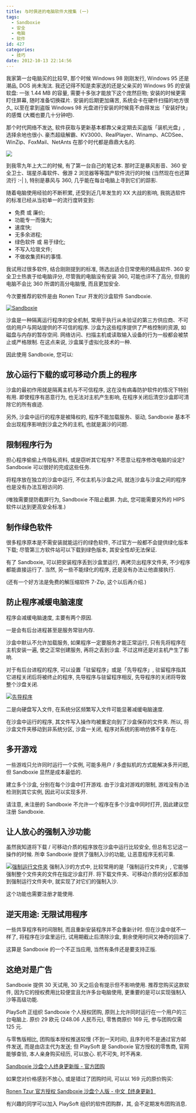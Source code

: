 ```yaml
---
title: 与时俱进的电脑软件大搜集 (一)
tags:
  - Sandboxie
  - 安全
  - 电脑
  - 软件
id: 427
categories:
  - 技巧
date: 2012-10-13 22:14:56
---
```


我家第一台电脑买的比较早, 那个时候 Windows 98 刚刚发行, Windows 95 还是潮品, DOS 尚未淘汰. 我还记得不知是卖家送的还是父亲买的 Windows 95 的安装软盘: 一张 1.44 MB 的容量, 需要十多张才能放下这个庞然巨物; 安装的时候更需盯住屏幕, 随时准备切换碟片. 安装的后期更加痛苦, 系统会卡在硬件扫描的地方很久, 以至在拿到盗版 Windows 98 光盘进行安装的时候竟不由得发出「安装好快」的感慨 (大概也要几十分钟吧).

那个时代网络不发达, 软件获取与更新基本都靠父亲定期去买盗版「装机光盘」, 选择余地也很小. 豪杰超级解霸、KV3000、RealPlayer、Winamp、ACDSee、WinZip、FoxMail、NetAnts 在那个时代都是鼎鼎大名的.

[![](//beamnote-img.oss-cn-shanghai.aliyuncs.com/2012/computer-software-collection-1.jpg)](//beamnote-img.oss-cn-shanghai.aliyuncs.com/2012/computer-software-collection-1.jpg)<!-- more -->

到我零九年上大二的时候, 有了第一台自己的笔记本. 那时正是暴风影音、360 安全卫士、瑞星杀毒软件、傲游 2 浏览器等等国产软件流行的时候 (当然现在也还算流行 :-| ), 特别是暴风与 360, 几乎能在每台电脑上寻到它们的踪影.

随着电脑使用经验的不断积累, 还受到近几年发生的 XX 大战的影响, 我挑选软件的标准已经从当初单一的流行度转变到:

* 免费 或 廉价;
* 功能专一而强大;
* 速度快;
* 无多余进程;
* 绿色软件 或 易于绿化;
* 不写入垃圾文件;
* 不做收集资料的事情.

我试用过很多软件, 结合刚刚提到的标准, 筛选出适合日常使用的精品软件. 360 安全卫士热衷于给电脑评分, 尽管我的电脑没有安装 360, 可能也评不了高分, 但我的电脑不会比 360 所谓的高分电脑慢, 而且更加安全.

今次要推荐的软件是由 Ronen Tzur 开发的沙盒软件 Sandboxie.

[![Sandboxie](//beamnote-img.oss-cn-shanghai.aliyuncs.com/2012/sandboxie.png)](//beamnote-img.oss-cn-shanghai.aliyuncs.com/2012/sandboxie.png)

沙盒是一种隔离运行程序的安全机制, 常用于执行从未验证的第三方供应商、不可信的用户与网站提供的不可信的程序. 沙盒为这些程序提供了严格控制的资源, 如磁盘与内存的暂存空间. 网络访问、扫描主机或读取输入设备的行为一般都会被禁止或严格限制. 在这点来说, 沙盒属于虚拟化技术的一种.

因此使用 Sandboxie, 您可以:

## 放心运行下载的或可移动介质上的程序

沙盒的最初作用就是隔离主机与不可信程序, 这在没有病毒防护软件的情况下特别有用. 即使程序有恶意行为, 也无法对主机产生影响, 在程序关闭后清空沙盒即可清除它的所有痕迹.

另外, 沙盒中运行的程序是被降权的, 程序不能加载服务、驱动, Sandboxie 基本不会出现程序影响到沙盒之外的主机, 也就是漏沙的问题.

## 限制程序行为

担心程序偷偷上传隐私资料, 或是窃听其它程序? 不愿意让程序修改电脑的设定? Sandboxie 可以很好的完成这些任务.

将程序放在独立的沙盒中运行, 不仅主机与沙盒之间, 就连沙盒与沙盒之间的程序也是没有办法互相访问的.

 (唯独需要提防截屏行为, Sandboxie 不阻止截屏. 为此, 您可能需要另外的 HIPS 软件以达到更高安全标准.)

## 制作绿色软件

很多程序原本是不需安装就能运行的绿色软件, 不过官方一般都不会提供绿化版本下载; 尽管第三方软件站可以下载到绿色版本, 其安全性却无法保证.

有了 Sandboxie, 可以把安装程序丢到沙盒里运行, 再拷贝出程序文件夹, 不少程序都能直接运行了. 当然, 另一些不能绿化的程序, 还是没有办法让他直接执行.

 (还有一个好方法是免费的解压缩软件 7-Zip, 这个以后再介绍.)

## 防止程序减缓电脑速度

程序会减缓电脑速度, 主要有两个原因.

一是会有后台进程甚至是服务常驻内存.

沙盒中默认不允许加载服务, 如果程序一定要服务才能正常运行, 只有先将程序在主机安装一遍, 使之正常创建服务, 再将之丢到沙盒. 不过这样还是对主机产生了影响.

对于有后台进程的程序, 可以设置「驻留程序」或是「先导程序」, 驻留程序指其它进程关闭后将被终止的程序, 先导程序与驻留程序相反, 先导程序的关闭将导致整个沙盘关闭.

[![先导程序](//beamnote-img.oss-cn-shanghai.aliyuncs.com/2012/sandboxie-leader-programs.png)](//beamnote-img.oss-cn-shanghai.aliyuncs.com/2012/sandboxie-leader-programs.png)

二是向硬盘写入文件, 在系统分区频繁写入文件可能显著减缓电脑速度.

在沙盒中运行的程序, 其文件写入操作均被重定向到了沙盒保存的文件夹. 所以, 将沙盒文件夹移动到非系统分区, 沙盒一关闭, 程序对系统的影响仿佛不复存在.

## 多开游戏

一些游戏只允许同时运行一个实例, 可能多用户 / 多虚拟机的方式能解决多开问题, 但 Sandboxie 显然是成本最低的.

建立多个沙盒, 分别在每个沙盒中打开游戏. 由于沙盒对游戏的限制, 游戏没有办法检测到其它实例, 因此可以实现多开.

请注意, 未注册的 Sandboxie 不允许一个程序在多个沙盒中同时打开, 因此建议您注册 Sandboxie.

## 让人放心的强制入沙功能

虽然我知道将下载 / 可移动介质的程序放在沙盒中运行比较安全, 但总有忘记这一操作的时候. 所幸 Sandboxie 提供了强制入沙的功能, 让恶意程序无机可乘.

[![强制运行文件夹](//beamnote-img.oss-cn-shanghai.aliyuncs.com/2012/sandboxie-forced-folders.png)](//beamnote-img.oss-cn-shanghai.aliyuncs.com/2012/sandboxie-forced-folders.png)
强制入沙的方式中, 比较常用的是「强制运行文件夹」, 它能够强制整个文件夹的文件在指定沙盒打开. 将下载文件夹、可移动介质的分区都添加到强制运行文件夹中, 就实现了对它们的强制入沙.

这个功能也需要注册才能使用.

## 逆天用途: 无限试用程序

一些共享程序有时间限制, 而且重新安装程序并不会重新计时. 但在沙盒中就不一样了, 将程序在沙盒里运行, 试用期截止后清除沙盒, 剩余使用时间又神奇的回来了.

这算是 Sandboxie 的一个不正当应用, 当然有条件还是要支持正版.

## 这绝对是广告

Sandboxie 提供 30 天试用, 30 天之后会有提示但不影响使用. 推荐您购买这款软件, 因为它的授权费用比较便宜且允许多台电脑使用, 更重要的是可以实现强制入沙等高级功能.

PlaySoft 正组织 Sandboxie 个人授权团购, 原则上允许同时运行在一个用户的三台电脑上. 原价 29 欧元 (248.06 人民币元), 零售商原价 169 元, 参与团购仅需 125 元.

与零售版相比, 团购版本授权推送较慢 (不到一天时间), 且序列号不是通过官方邮件发送, 而是由店主代为发送; 但 PlaySoft 是 Sandboxie 官方授权的零售商, 官网能够查验, 本人亲身购买经历, 可以放心. 机不可失, 时不再来.

[Sandboxie 沙盘个人终身更新版 - 官方团购](http://s.click.taobao.com/t_8?e=7HZ6jHSTbIcbw1H%2FMZa%2B%2BIReaTh83ly3K2WcAZul0Upr8w%3D%3D&amp;p=mm_13543178_0_0)

如果您对价格感到不放心, 或是错过了团购时间, 可以以 169 元的原价购买:

[Ronen Tzur 官方授权 Sandboxie 沙盘个人版 - 中文【终身更新】](http://s.click.taobao.com/t_8?e=7HZ6jHSTbIlI7yEDyKcLgwty5On62eMm3MCwgFTMAGVElQ%3D%3D&amp;p=mm_13543178_0_0)

有兴趣的同学可以加入 PlaySoft 组织的软件团购群，其, 会不定期发布团购消息.
